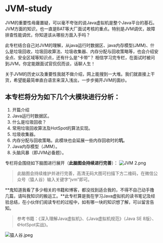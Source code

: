 # JVM-study
JVM的重要性毋庸置疑，可以毫不夸张的说Java虚拟机是整个Java平台的基石。 JVM方面的知识，也一直是BAT等大厂面试考核的重点。特别是JVM调优，故障排查性能调优，你知道该从哪些方面入手吗？ 

此专栏结合自己对JVM的理解，从java运行时数据区、java内存模型(JMM)、什么是垃圾回收，垃圾回收算法、垃圾收集器、内存分配与回收策略等，也会介绍安全点、安全区域等知识点，还有什么是“卡带”？ 相信学习完专栏，在面试时被问到JVM，你定能跟面试官侃侃而谈，话聊人生！

关于JVM的历史以及重要性我就不做介绍，网上能搜到一大堆。我们就直接上干货，希望能最简单直白语言来深入浅出，一步步揭开JVM的面纱。

## 本专栏将分为如下几个大模块进行分析：
1. 开篇介绍
2. Java运行时数据区。
3. 什么是垃圾回收？
4. 常用垃圾回收算法及HotSpot的算法实现。
5. 垃圾收集器。
6. 内存分配与回收策略。此模块也会延展一些内存回收时的**坑**。
7. Java内存模型（JMM）。
8. 头脑风暴（即JVM必备题）。

专栏将会围绕如下脑图进行展开（**此脑图会持续进行完善**）：
![JVM _2_.png](https://i.loli.net/2019/08/19/Vdh6brKZaNRDtkx.png)

>此脑图会持续维护并进行完善，高清无码大图可扫描下方二维码，在微信公众号（猿人谷）输入关键字“jvm”即可。

**鬼知道我看了多少相关的书籍和博客，都没找到适合我的，不得不自己动手撸几篇，请叫我知识的搬运工。**此专栏算是我在学习Java虚拟机的读书笔记及经验总结，在小伙伴们阅读专栏的过程中，如有哪一块的知识想了解，可以留言告知。

>参考书籍：《深入理解Java虚拟机》、《Java虚拟机规范》（Java SE 8版）、《HotSpot实战》。

![猿人谷.jpeg](https://i.loli.net/2019/08/20/dBJZkfcAMsUnx1w.jpg)


